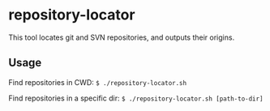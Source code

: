 # repository-locator

This tool locates git and SVN repositories, and outputs their origins.


## Usage

Find repositories in CWD:
```$ ./repository-locator.sh```

Find repositories in a specific dir:
```$ ./repository-locator.sh [path-to-dir]```
